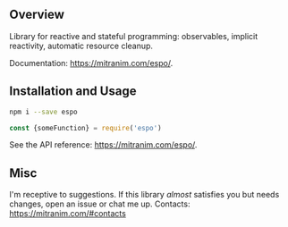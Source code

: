 ## Overview

Library for reactive and stateful programming: observables, implicit reactivity, automatic resource cleanup.

Documentation: https://mitranim.com/espo/.

## Installation and Usage

```sh
npm i --save espo
```

```js
const {someFunction} = require('espo')
```

See the API reference: https://mitranim.com/espo/.

## Misc

I'm receptive to suggestions. If this library _almost_ satisfies you but needs changes, open an issue or chat me up. Contacts: https://mitranim.com/#contacts
